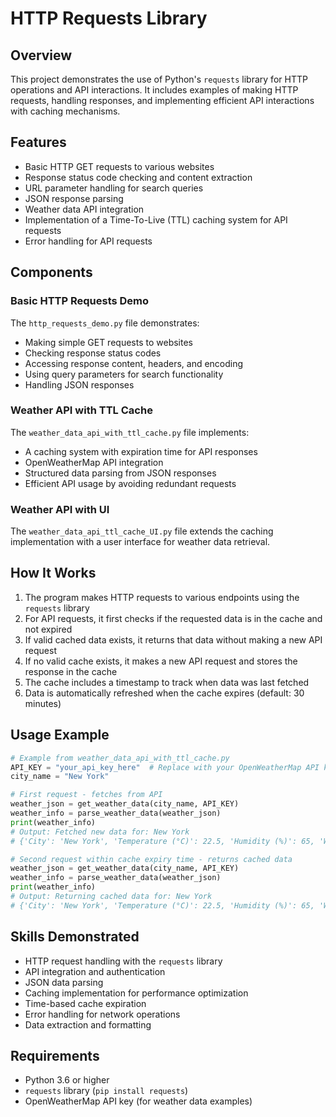 # HTTP Requests Library

## Overview
This project demonstrates the use of Python's `requests` library for HTTP operations and API interactions. It includes examples of making HTTP requests, handling responses, and implementing efficient API interactions with caching mechanisms.

## Features
- Basic HTTP GET requests to various websites
- Response status code checking and content extraction
- URL parameter handling for search queries
- JSON response parsing
- Weather data API integration
- Implementation of a Time-To-Live (TTL) caching system for API requests
- Error handling for API requests

## Components

### Basic HTTP Requests Demo
The `http_requests_demo.py` file demonstrates:
- Making simple GET requests to websites
- Checking response status codes
- Accessing response content, headers, and encoding
- Using query parameters for search functionality
- Handling JSON responses

### Weather API with TTL Cache
The `weather_data_api_with_ttl_cache.py` file implements:
- A caching system with expiration time for API responses
- OpenWeatherMap API integration
- Structured data parsing from JSON responses
- Efficient API usage by avoiding redundant requests

### Weather API with UI
The `weather_data_api_ttl_cache_UI.py` file extends the caching implementation with a user interface for weather data retrieval.

## How It Works
1. The program makes HTTP requests to various endpoints using the `requests` library
2. For API requests, it first checks if the requested data is in the cache and not expired
3. If valid cached data exists, it returns that data without making a new API request
4. If no valid cache exists, it makes a new API request and stores the response in the cache
5. The cache includes a timestamp to track when data was last fetched
6. Data is automatically refreshed when the cache expires (default: 30 minutes)

## Usage Example
```python
# Example from weather_data_api_with_ttl_cache.py
API_KEY = "your_api_key_here"  # Replace with your OpenWeatherMap API key
city_name = "New York"

# First request - fetches from API
weather_json = get_weather_data(city_name, API_KEY)
weather_info = parse_weather_data(weather_json)
print(weather_info)
# Output: Fetched new data for: New York
# {'City': 'New York', 'Temperature (°C)': 22.5, 'Humidity (%)': 65, 'Weather Condition': 'Partly cloudy', 'Wind Speed (m/s)': 3.6}

# Second request within cache expiry time - returns cached data
weather_json = get_weather_data(city_name, API_KEY)
weather_info = parse_weather_data(weather_json)
print(weather_info)
# Output: Returning cached data for: New York
# {'City': 'New York', 'Temperature (°C)': 22.5, 'Humidity (%)': 65, 'Weather Condition': 'Partly cloudy', 'Wind Speed (m/s)': 3.6}
```

## Skills Demonstrated
- HTTP request handling with the `requests` library
- API integration and authentication
- JSON data parsing
- Caching implementation for performance optimization
- Time-based cache expiration
- Error handling for network operations
- Data extraction and formatting

## Requirements
- Python 3.6 or higher
- `requests` library (`pip install requests`)
- OpenWeatherMap API key (for weather data examples)